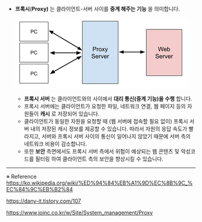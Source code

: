 - **프록시**(**Proxy)** 는 클라이언트-서버 사이를 **중계 해주는 기능** 을 의미합니다.

  ![proxy](./Network_image/proxy.png)

  - **프록시 서버** 는 클라이언트와의 사이에서 **대리 통신(중계 기능)을 수행** 합니다.
  - 프록시 서버에는 클라이언트가 요청한 파일, 네트워크 연결, 웹 페이지 등의 자원들이 **캐시** 로 저장되어 있습니다.
  - 클라이언트가 동일한 자원을 요청할 때 (웹 서버에 접속할 필요 없이) 프록시 서버 내의 저장된 캐시 정보를 제공할 수 있습니다. 따라서 자원의 응답 속도가 빨라지고, 서버와 프록시 서버 사이의 통신이 일어나지 않았기 때문에 서버 측의 네트워크 비용이 감소합니다.
  - 또한 **보안** 측면에서도 프록시 서버 측에서 위험이 예상되는 웹 콘텐츠 및 악성코드를 필터링 하여 클라이언트 측의 보안을 향상시킬 수 있습니다.

---

※ Reference
https://ko.wikipedia.org/wiki/%ED%94%84%EB%A1%9D%EC%8B%9C_%EC%84%9C%EB%B2%84

https://dany-it.tistory.com/107

https://www.joinc.co.kr/w/Site/System_management/Proxy
